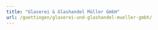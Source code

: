 ```yaml
---
title: "Glaserei & Glashandel Müller GmbH"
url: /goettingen/glaserei-und-glashandel-mueller-gmbh/
---
```

